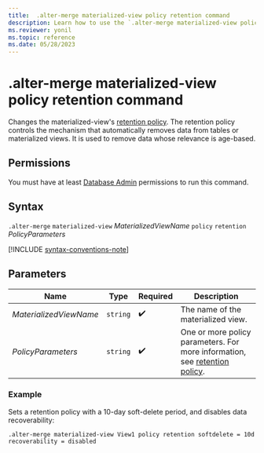 ```yaml
---
title:  .alter-merge materialized-view policy retention command
description: Learn how to use the `.alter-merge materialized-view policy retention` command to change the materialized view's retention policy.
ms.reviewer: yonil
ms.topic: reference
ms.date: 05/28/2023
---
```

# .alter-merge materialized-view policy retention command

Changes the materialized-view's [retention policy](retention-policy.md). The retention policy controls the mechanism that automatically removes data from tables or materialized views. It is used to remove data whose relevance is age-based.

## Permissions

You must have at least [Database Admin](../access-control/role-based-access-control.md) permissions to run this command.

## Syntax

`.alter-merge` `materialized-view` *MaterializedViewName* `policy` `retention` *PolicyParameters*

[!INCLUDE [syntax-conventions-note](../includes/syntax-conventions-note.md)]

## Parameters

|Name|Type|Required|Description|
|--|--|--|--|
|*MaterializedViewName*| `string` | :heavy_check_mark:|The name of the materialized view.|
|*PolicyParameters*| `string` | :heavy_check_mark:|One or more policy parameters. For more information, see [retention policy](retention-policy.md).|

### Example

Sets a retention policy with a 10-day soft-delete period, and disables data recoverability:

```kusto
.alter-merge materialized-view View1 policy retention softdelete = 10d recoverability = disabled
```
